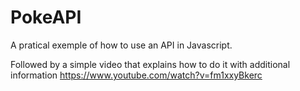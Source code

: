 # PokeAPI
A pratical exemple of how to use an API in Javascript.


Followed by a simple video that explains how to do it with additional information 
https://www.youtube.com/watch?v=fm1xxyBkerc
